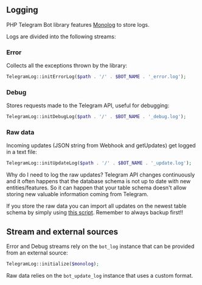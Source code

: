 ## Logging
PHP Telegram Bot library features [Monolog](https://github.com/Seldaek/monolog) to store logs.

Logs are divided into the following streams:
### Error
Collects all the exceptions thrown by the library:
```php
TelegramLog::initErrorLog($path . '/' . $BOT_NAME . '_error.log');
```

### Debug
Stores requests made to the Telegram API, useful for debugging:
```php
TelegramLog::initDebugLog($path . '/' . $BOT_NAME . '_debug.log');
```

### Raw data
Incoming updates (JSON string from Webhook and getUpdates) get logged in a text file:
```php
TelegramLog::initUpdateLog($path . '/' . $BOT_NAME . '_update.log');
```
Why do I need to log the raw updates?
Telegram API changes continuously and it often happens that the database schema is not up to date with new entities/features. So it can happen that your table schema doesn't allow storing new valuable information coming from Telegram.

If you store the raw data you can import all updates on the newest table schema by simply using [this script](../utils/importFromLog.php).
Remember to always backup first!!

## Stream and external sources
Error and Debug streams rely on the `bot_log` instance that can be provided from an external source:
```php
TelegramLog::initialize($monolog);
```

Raw data relies on the `bot_update_log` instance that uses a custom format.
